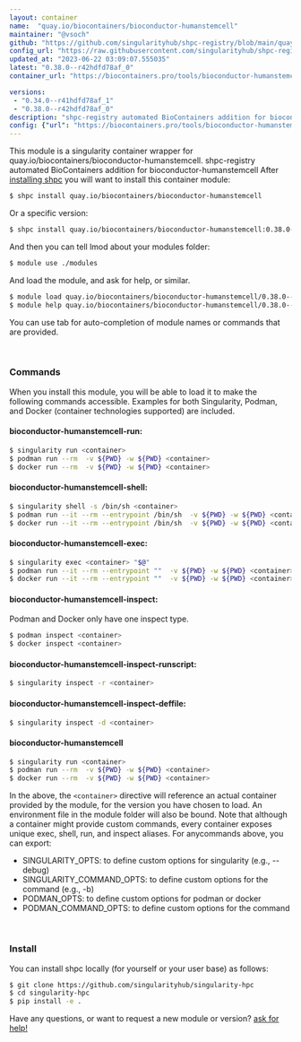 ```yaml
---
layout: container
name:  "quay.io/biocontainers/bioconductor-humanstemcell"
maintainer: "@vsoch"
github: "https://github.com/singularityhub/shpc-registry/blob/main/quay.io/biocontainers/bioconductor-humanstemcell/container.yaml"
config_url: "https://raw.githubusercontent.com/singularityhub/shpc-registry/main/quay.io/biocontainers/bioconductor-humanstemcell/container.yaml"
updated_at: "2023-06-22 03:09:07.555035"
latest: "0.38.0--r42hdfd78af_0"
container_url: "https://biocontainers.pro/tools/bioconductor-humanstemcell"

versions:
 - "0.34.0--r41hdfd78af_1"
 - "0.38.0--r42hdfd78af_0"
description: "shpc-registry automated BioContainers addition for bioconductor-humanstemcell"
config: {"url": "https://biocontainers.pro/tools/bioconductor-humanstemcell", "maintainer": "@vsoch", "description": "shpc-registry automated BioContainers addition for bioconductor-humanstemcell", "latest": {"0.38.0--r42hdfd78af_0": "sha256:cad5c911521c3e8a2999dd0e434783cc78cc8f2a85b1a8e1df24d8505b81b8c8"}, "tags": {"0.34.0--r41hdfd78af_1": "sha256:4b8d46e1d738ebd8470b72ea25dc9fff33b5f9e95cb3b26e5dbeac478da89f36", "0.38.0--r42hdfd78af_0": "sha256:cad5c911521c3e8a2999dd0e434783cc78cc8f2a85b1a8e1df24d8505b81b8c8"}, "docker": "quay.io/biocontainers/bioconductor-humanstemcell"}
---
```


This module is a singularity container wrapper for quay.io/biocontainers/bioconductor-humanstemcell.
shpc-registry automated BioContainers addition for bioconductor-humanstemcell
After [installing shpc](#install) you will want to install this container module:


```bash
$ shpc install quay.io/biocontainers/bioconductor-humanstemcell
```

Or a specific version:

```bash
$ shpc install quay.io/biocontainers/bioconductor-humanstemcell:0.38.0--r42hdfd78af_0
```

And then you can tell lmod about your modules folder:

```bash
$ module use ./modules
```

And load the module, and ask for help, or similar.

```bash
$ module load quay.io/biocontainers/bioconductor-humanstemcell/0.38.0--r42hdfd78af_0
$ module help quay.io/biocontainers/bioconductor-humanstemcell/0.38.0--r42hdfd78af_0
```

You can use tab for auto-completion of module names or commands that are provided.

<br>

### Commands

When you install this module, you will be able to load it to make the following commands accessible.
Examples for both Singularity, Podman, and Docker (container technologies supported) are included.

#### bioconductor-humanstemcell-run:

```bash
$ singularity run <container>
$ podman run --rm  -v ${PWD} -w ${PWD} <container>
$ docker run --rm  -v ${PWD} -w ${PWD} <container>
```

#### bioconductor-humanstemcell-shell:

```bash
$ singularity shell -s /bin/sh <container>
$ podman run --it --rm --entrypoint /bin/sh  -v ${PWD} -w ${PWD} <container>
$ docker run --it --rm --entrypoint /bin/sh  -v ${PWD} -w ${PWD} <container>
```

#### bioconductor-humanstemcell-exec:

```bash
$ singularity exec <container> "$@"
$ podman run --it --rm --entrypoint ""  -v ${PWD} -w ${PWD} <container> "$@"
$ docker run --it --rm --entrypoint ""  -v ${PWD} -w ${PWD} <container> "$@"
```

#### bioconductor-humanstemcell-inspect:

Podman and Docker only have one inspect type.

```bash
$ podman inspect <container>
$ docker inspect <container>
```

#### bioconductor-humanstemcell-inspect-runscript:

```bash
$ singularity inspect -r <container>
```

#### bioconductor-humanstemcell-inspect-deffile:

```bash
$ singularity inspect -d <container>
```



#### bioconductor-humanstemcell

```bash
$ singularity run <container>
$ podman run --rm  -v ${PWD} -w ${PWD} <container>
$ docker run --rm  -v ${PWD} -w ${PWD} <container>
```


In the above, the `<container>` directive will reference an actual container provided
by the module, for the version you have chosen to load. An environment file in the
module folder will also be bound. Note that although a container
might provide custom commands, every container exposes unique exec, shell, run, and
inspect aliases. For anycommands above, you can export:

 - SINGULARITY_OPTS: to define custom options for singularity (e.g., --debug)
 - SINGULARITY_COMMAND_OPTS: to define custom options for the command (e.g., -b)
 - PODMAN_OPTS: to define custom options for podman or docker
 - PODMAN_COMMAND_OPTS: to define custom options for the command

<br>

### Install

You can install shpc locally (for yourself or your user base) as follows:

```bash
$ git clone https://github.com/singularityhub/singularity-hpc
$ cd singularity-hpc
$ pip install -e .
```

Have any questions, or want to request a new module or version? [ask for help!](https://github.com/singularityhub/singularity-hpc/issues)